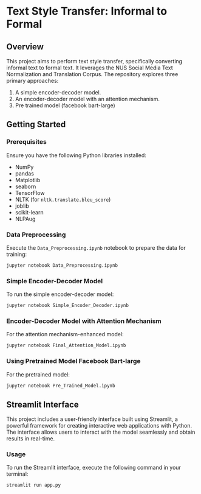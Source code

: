 # Text Style Transfer: Informal to Formal

## Overview
This project aims to perform text style transfer, specifically converting informal text to formal text. It leverages the NUS Social Media Text Normalization and Translation Corpus. The repository explores three primary approaches:
1. A simple encoder-decoder model.
2. An encoder-decoder model with an attention mechanism.
3. Pre trained model (facebook bart-large)

## Getting Started

### Prerequisites
Ensure you have the following Python libraries installed:
- NumPy
- pandas
- Matplotlib
- seaborn
- TensorFlow
- NLTK (for `nltk.translate.bleu_score`)
- joblib
- scikit-learn
- NLPAug

### Data Preprocessing
Execute the `Data_Preprocessing.ipynb` notebook to prepare the data for training:
```bash
jupyter notebook Data_Preprocessing.ipynb
```

### Simple Encoder-Decoder Model
To run the simple encoder-decoder model:
```bash
jupyter notebook Simple_Encoder_Decoder.ipynb
```

### Encoder-Decoder Model with Attention Mechanism
For the attention mechanism-enhanced model:
```bash
jupyter notebook Final_Attention_Model.ipynb
```

### Using Pretrained Model Facebook Bart-large
For the pretrained model:
```bash
jupyter notebook Pre_Trained_Model.ipynb
```

## Streamlit Interface

This project includes a user-friendly interface built using Streamlit, a powerful framework for creating interactive web applications with Python. The interface allows users to interact with the model seamlessly and obtain results in real-time.

### Usage
To run the Streamlit interface, execute the following command in your terminal:

```bash
streamlit run app.py
```
